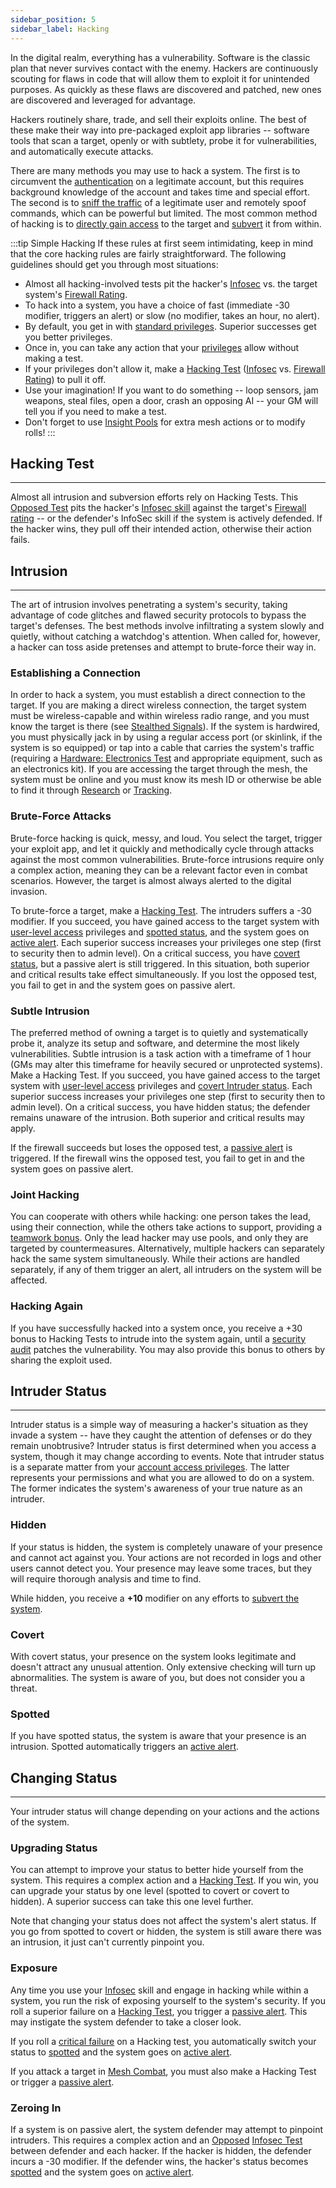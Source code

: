 ```yaml
---
sidebar_position: 5
sidebar_label: Hacking
---
```


In the digital realm, everything has a vulnerability.  Software is the classic plan that never survives contact with the enemy.  Hackers are continuously scouting for flaws in code that will allow them to exploit it for unintended purposes.  As quickly as these flaws are discovered and patched, new ones are discovered and leveraged for advantage.

Hackers routinely share, trade, and sell their exploits online.  The best of these make their way into pre-packaged exploit app libraries -- software tools that scan a target, openly or with subtlety, probe it for vulnerabilities, and automatically execute attacks.

There are many methods you may use to hack a system.  The first is to circumvent the [authentication](authentication-and-encryption.md#circumventing-authentication) on a legitimate account, but this requires background knowledge of the account and takes time and special effort.  The second is to [sniff the traffic](system-subversion.md#sniff-traffic) of a legitimate user and remotely spoof commands, which can be powerful but limited.  The most common method of hacking is to [directly gain access](#intrusion) to the target and [subvert](system-subversion.md#system-subversion) it from within.

:::tip Simple Hacking
If these rules at first seem intimidating, keep in mind that the core hacking rules are fairly straightforward.  The following guidelines should get you through most situations:
- Almost all hacking-involved tests pit the hacker's [Infosec](../../Skills.md#infosec) vs. the target system's [Firewall Rating](Countermeasures.md#firewall-ratings).
- To hack into a system, you have a choice of fast (immediate -30 modifier, triggers an alert) or slow (no modifier, takes an hour, no alert).
- By default, you get in with [standard privileges](authentication-and-encryption.md#user-accounts).  Superior successes get you better privileges.
- Once in, you can take any action that your [privileges](authentication-and-encryption.md#accounts--access-privileges) allow without making a test.
- If your privileges don't allow it, make a [Hacking Test](#hacking-test) ([Infosec](../../Skills.md#infosec) vs. [Firewall Rating](Countermeasures.md#firewall-ratings)) to pull it off.
- Use your imagination!  If you want to do something -- loop sensors, jam weapons, steal files, open a door, crash an opposing AI -- your GM will tell you if you need to make a test.
- Don't forget to use [Insight Pools](../../Pools.md#insight) for extra mesh actions or to modify rolls!
:::

## Hacking Test
---
Almost all intrusion and subversion efforts rely on Hacking Tests.  This [Opposed Test](../../dice-basics.md#opposed-test) pits the hacker's [Infosec skill](../../Skills.md#infosec) against the target's [Firewall rating](Countermeasures.md#firewall-ratings) -- or the defender's InfoSec skill if the system is actively defended.  If the hacker wins, they pull off their intended action, otherwise their action fails.
## Intrusion
---
The art of intrusion involves penetrating a system's security, taking advantage of code glitches and flawed security protocols to bypass the target's defenses.  The best methods involve infiltrating a system slowly and quietly, without catching a watchdog's attention.  When called for, however, a hacker can toss aside pretenses and attempt to brute-force their way in.

### Establishing a Connection
In order to hack a system, you must establish a direct connection to the target.  If you are making a direct wireless connection, the target system must be wireless-capable and within wireless radio range, and you must know the target is there (see [Stealthed Signals](../Devices.md#stealthed-signals)).  If the system is hardwired, you must physically jack in by using a regular access port (or skinlink, if the system is so equipped) or tap into a cable that carries the system's traffic (requiring a [Hardware: Electronics Test](../../Skills.md#hardware-field) and appropriate equipment, such as an electronics kit).  If you are accessing the target through the mesh, the system must be online and you must know its mesh ID or otherwise be able to find it through [Research](../Research.md#online-research) or [Tracking](../Tracking.md#tracking).

### Brute-Force Attacks
Brute-force hacking is quick, messy, and loud.  You select the target, trigger your exploit app, and let it quickly and methodically cycle through attacks against the most common vulnerabilities.  Brute-force intrusions require only a complex action, meaning they can be a relevant factor even in combat scenarios.  However, the target is almost always alerted to the digital invasion.

To brute-force a target, make a [Hacking Test](#hacking-test).  The intruders suffers a -30 modifier.  If you succeed, you have gained access to the target system with [user-level access](authentication-and-encryption.md#user-accounts) privileges and [spotted status](#spotted), and the system goes on  [active alert](Countermeasures.md#active-alert).  Each superior success increases your privileges one step (first to security then to admin level).  On a critical success, you have [covert status](#covert), but a passive alert is still triggered.  In this situation, both superior and critical results take effect simultaneously.  If you lost the opposed test, you fail to get in and the system goes on passive alert.

### Subtle Intrusion
The preferred method of owning a target is to quietly and systematically probe it, analyze its setup and software, and determine the most likely vulnerabilities.  Subtle intrusion is a task action with a timeframe of 1 hour (GMs may alter this timeframe for heavily secured or unprotected systems).  Make a Hacking Test.  If you succeed, you have gained access to the target system with [user-level access](authentication-and-encryption.md#user-accounts) privileges and [covert Intruder status](#covert).  Each superior success increases your privileges one step (first to security then to admin level).  On a critical success, you have hidden status; the defender remains unaware of the intrusion.  Both superior and critical results may apply.

If the firewall succeeds but loses the opposed test, a [passive alert](Countermeasures.md#passive-alert) is triggered.  If the firewall wins the opposed test, you fail to get in and the system goes on passive alert.

### Joint Hacking
You can cooperate with others while hacking: one person takes the lead, using their connection, while the others take actions to support, providing a [teamwork bonus](../../dice-basics.md#teamwork).  Only the lead hacker may use pools, and only they are targeted by countermeasures.  Alternatively, multiple hackers can separately hack the same system simultaneously.  While their actions are handled separately, if any of them trigger an alert, all intruders on the system will be affected.

### Hacking Again
If you have successfully hacked into a system once, you receive a +30 bonus to Hacking Tests to intrude into the system again, until a [security audit](Countermeasures.md#security-audits) patches the vulnerability.  You may also provide this bonus to others by sharing the exploit used.

## Intruder Status
---
Intruder status is a simple way of measuring a hacker's situation as they invade a system -- have they caught the attention of defenses or do they remain unobtrusive?  Intruder status is first determined when you access a system, though it may change according to events.  Note that intruder status is a separate matter from your [account access privileges](authentication-and-encryption.md#accounts--access-privileges).  The latter represents your permissions and what you are allowed to do on a system.  The former indicates the system's awareness of your true nature as an intruder.

### Hidden
If your status is hidden, the system is completely unaware of your presence and cannot act against you.  Your actions are not recorded in logs and other users cannot detect you.  Your presence may leave some traces, but they will require thorough analysis and time to find.

While hidden, you receive a **+10** modifier on any efforts to [subvert the system](system-subversion.md#system-subversion).

### Covert
With covert status, your presence on the system looks legitimate and doesn't attract any unusual attention.  Only extensive checking will turn up abnormalities.  The system is aware of you, but does not consider you a threat.

### Spotted
If you have spotted status, the system is aware that your presence is an intrusion.  Spotted automatically triggers an [active alert](Countermeasures.md#active-alert).

## Changing Status
---
Your intruder status will change depending on your actions and the actions of the system.

### Upgrading Status
You can attempt to improve your status to better hide yourself from the system.  This requires a complex action and a [Hacking Test](#hacking-test).  If you win, you can upgrade your status by one level (spotted to covert or covert to hidden).  A superior success can take this one level further.

Note that changing your status does not affect the system's alert status.  If you go from spotted to covert or hidden, the system is still aware there was an intrusion, it just can't currently pinpoint you.


### Exposure
Any time you use your [Infosec](../../Skills.md#infosec) skill and engage in hacking while within a system, you run the risk of exposing yourself to the system's security.  If you roll a superior failure on a [Hacking Test](#hacking-test), you trigger a [passive alert](Countermeasures.md#passive-alert).  This may instigate the system defender to take a closer look. 

If you roll a [critical failure](../../dice-basics.md#criticals) on a Hacking test, you automatically switch your status to [spotted](#spotted) and the system goes on [active alert](Countermeasures.md#active-alert).

If you attack a target in [Mesh Combat](mesh-combat.md#mesh-combat), you must also make a Hacking Test or trigger a [passive alert](Countermeasures.md#passive-alert).

### Zeroing In
If a system is on passive alert, the system defender may attempt to pinpoint intruders.  This requires a complex action and an [Opposed](../../dice-basics.md#opposed-test) [Infosec Test](../../Skills.md#infosec) between defender and each hacker.  If the hacker is hidden, the defender incurs a -30 modifier.  If the defender wins, the hacker's status becomes [spotted](#spotted) and the system goes on [active alert](Countermeasures.md#active-alert).